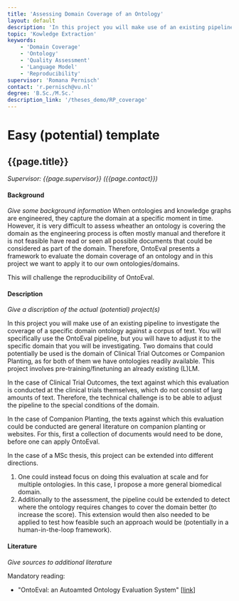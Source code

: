 ```yaml
---
title: 'Assessing Domain Coverage of an Ontology'
layout: default
description: 'In this project you will make use of an existing pipeline to investigate the coverage of a specific domain ontology against a corpus of text.'
topic: 'Kowledge Extraction'
keywords: 
    - 'Domain Coverage'
    - 'Ontology'
    - 'Quality Assessment'
    - 'Language Model'
    - 'Reproducibility'
supervisor: 'Romana Pernisch'
contact: 'r.pernisch@vu.nl'
degree: 'B.Sc./M.Sc.'
description_link: '/theses_demo/RP_coverage'
---
```



# Easy (potential) template
<!-- The informtation below doesn´t need to be adjusted. It is automatically pulled from the frontmatter-->
## {{page.title}} 
*Supervisor: {{page.supervisor}} ({{page.contact}})*

#### Background
*Give some background information*
When ontologies and knowledge graphs are engineered, they capture the domain at a specific moment in time.
However, it is very difficult to assess wheather an ontology is covering the domain as the engineering process is often mostly manual and therefore it is not feasible have read or seen all possible documents that could be considered as part of the domain.
Therefore, OntoEval presents a framework to evaluate the domain coverage of an ontology and in this project we want to apply it to our own ontologies/domains.

This will challenge the reproducibility of OntoEval.

#### Description
*Give a discription of the actual (potential) project(s)*

In this project you will make use of an existing pipeline to investigate the coverage of a specific domain ontology against a corpus of text. You will specifically use the OntoEval pipeline, but you will have to adjust it to the specific domain that you will be investigating. Two domains that could potentially be used is the domain of Clinical Trial Outcomes or Companion Planting, as for both of them we have ontologies readily available. This project involves pre-training/finetuning an already existing (L)LM.

In the case of Clinical Trial Outcomes, the text against which this evaluation is conducted at the clinical trials themselves, which do not consist of larg amounts of text. Therefore, the technical challenge is to be able to adjust the pipeline to the special conditions of the domain.

In the case of Companion Planting, the texts against which this evaluation could be conducted are general literature on companion planting or websites. For this, first a collection of documents would need to be done, before one can apply OntoEval.

In the case of a MSc thesis, this project can be extended into different directions.
1) One could instead focus on doing this evaluation at scale and for multiple ontologies. In this case, I propose a more general biomedical domain.
2) Additionally to the assessment, the pipeline could be extended to detect where the ontology requires changes to cover the domain better (to increase the score). This extension would then also needed to be applied to test how feasible such an approach would be (potentially in a human-in-the-loop framework).

#### Literature
*Give sources to additional literature*

Mandatory reading:
- "OntoEval: an Autoamted Ontology Evaluation System" [<a href="https://dl.acm.org/doi/fullHtml/10.1145/3543873.3587318">link</a>]
